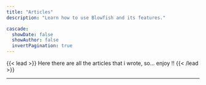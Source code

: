 ```yaml
---
title: "Articles"
description: "Learn how to use Blowfish and its features."

cascade:
  showDate: false
  showAuthor: false
  invertPagination: true
---
```


{{< lead >}}
Here there are all the articles that i wrote, so... enjoy !!
{{< /lead >}}



---
